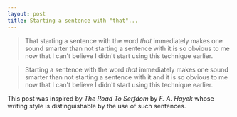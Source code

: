 ```yaml
---
layout: post
title: Starting a sentence with "that"...
---
```


> That starting a sentence with the word _that_ immediately makes one sound smarter than not starting a sentence with it is so obvious to me now that I can't believe I didn't start using this technique earlier.

> Starting a sentence with the word _that_ immediately makes one sound smarter than not starting a sentence with it and it is so obvious to me now that I can't believe I didn't start using this technique earlier.

This post was inspired by _The Road To Serfdom_ by _F. A. Hayek_ whose writing style is distinguishable by the use of such sentences.
